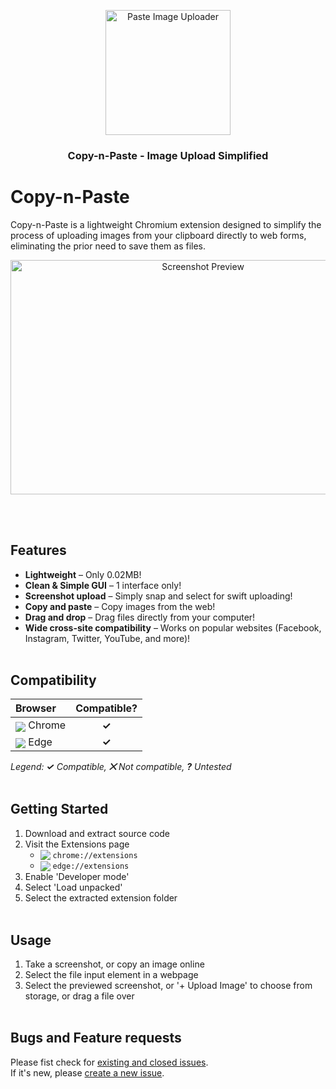 <p align="center">
    <img src="https://i.imgur.com/U46jQaJ.png" alt="Paste Image Uploader" width="200" height="200">
</p>

<h3 align="center">Copy-n-Paste - Image Upload Simplified</h3>

# Copy-n-Paste
Copy-n-Paste is a lightweight Chromium extension designed to simplify the process of uploading images from your clipboard directly to web forms, eliminating the prior need to save them as files.
<p align="center"><img src="https://i.imgur.com/SPEYftv.png" alt="Screenshot Preview" width="600" height="375"></p>
<br><br>

## Features
- **Lightweight** – Only 0.02MB!
- **Clean & Simple GUI** – 1 interface only!
- **Screenshot upload** – Simply snap and select for swift uploading!
- **Copy and paste** – Copy images from the web!
- **Drag and drop** – Drag files directly from your computer!
- **Wide cross-site compatibility** – Works on popular websites (Facebook, Instagram, Twitter, YouTube, and more)!
<br><br>

## Compatibility
| Browser | Compatible? |
| :------ | :---------: |
| <sub>![](https://www.w3schools.com/images/compatible_chrome2020.png)</sub> Chrome  | **✓** |
| <sub>![](https://www.w3schools.com/images/compatible_edge2020.png)</sub> Edge      | **✓** |

_Legend: **✓** Compatible, **⨉** Not compatible, **?** Untested_
<br><br>

## Getting Started
1. Download and extract source code
2. Visit the Extensions page
    - <sub>![](https://www.w3schools.com/images/compatible_chrome2020.png)</sub> `chrome://extensions`
    - <sub>![](https://www.w3schools.com/images/compatible_edge2020.png)</sub> `edge://extensions`
3. Enable 'Developer mode'
4. Select 'Load unpacked'
5. Select the extracted extension folder
<br><br>

## Usage
1. Take a screenshot, or copy an image online
2. Select the file input element in a webpage
3. Select the previewed screenshot, or '+ Upload Image' to choose from storage, or drag a file over
<br><br>

## Bugs and Feature requests
Please fist check for [existing and closed issues](https://github.com/kazcfz/Paste-Image-Uploader/issues?q=is%3Aissue).<br>
If it's new, please [create a new issue](https://github.com/kazcfz/Paste-Image-Uploader/issues/new/choose).

